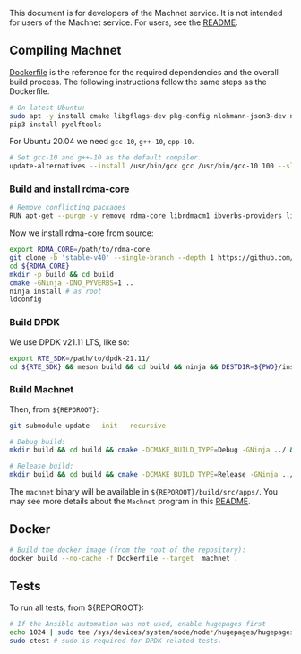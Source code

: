 This document is for developers of the Machnet service. It is not intended for
users of the Machnet service. For users, see the [README](README.md).

## Compiling Machnet

[Dockerfile](Dockerfile) is the reference for the required dependencies and the
overall build process. The following instructions follow the same steps as the
Dockerfile.


```bash
# On latest Ubuntu:
sudo apt -y install cmake libgflags-dev pkg-config nlohmann-json3-dev ninja-build gcc-10 g++-10 doxygen graphviz python3-pip meson libhugetlbfs-dev
pip3 install pyelftools
```


  For Ubuntu 20.04 we need `gcc-10`, `g++-10`, `cpp-10`.
  ```bash
  # Set gcc-10 and g++-10 as the default compiler.
  update-alternatives --install /usr/bin/gcc gcc /usr/bin/gcc-10 100 --slave /usr/bin/g++ g++ /usr/bin/g++-10 --slave /usr/bin/gcov gcov /usr/bin/gcov-10
  ```

### Build and install rdma-core

```bash
# Remove conflicting packages
RUN apt-get --purge -y remove rdma-core librdmacm1 ibverbs-providers libibverbs-dev libibverbs1
```

Now we install rdma-core from source:
```bash
export RDMA_CORE=/path/to/rdma-core
git clone -b 'stable-v40' --single-branch --depth 1 https://github.com/linux-rdma/rdma-core.git ${RDMA_CORE}
cd ${RDMA_CORE}
mkdir -p build && cd build
cmake -GNinja -DNO_PYVERBS=1 ..
ninja install # as root
ldconfig
```

### Build DPDK

We use DPDK v21.11 LTS, like so:

```bash
export RTE_SDK=/path/to/dpdk-21.11/
cd ${RTE_SDK} && meson build && cd build && ninja && DESTDIR=${PWD}/install ninja install
```

### Build Machnet

Then, from `${REPOROOT}`:
```bash
git submodule update --init --recursive

# Debug build:
mkdir build && cd build && cmake -DCMAKE_BUILD_TYPE=Debug -GNinja ../ && ninja

# Release build:
mkdir build && cd build && cmake -DCMAKE_BUILD_TYPE=Release -GNinja ../ && ninja
```

The `machnet` binary will be available in `${REPOROOT}/build/src/apps/`.  You may
see more details about the `Machnet` program in this
[README](src/apps/machnet/README.md).

## Docker
```bash
# Build the docker image (from the root of the repository):
docker build --no-cache -f Dockerfile --target  machnet .
```

## Tests

To run all tests, from ${REPOROOT}:
```bash
# If the Ansible automation was not used, enable hugepages first
echo 1024 | sudo tee /sys/devices/system/node/node*/hugepages/hugepages-2048kB/nr_hugepages
sudo ctest # sudo is required for DPDK-related tests.
```
